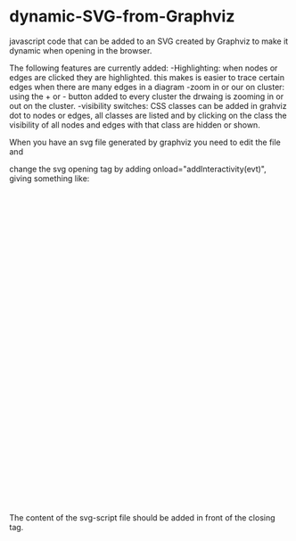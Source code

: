 # dynamic-SVG-from-Graphviz
javascript code that can be added to an SVG created by Graphviz to make it dynamic when opening in the browser.

The following features are currently added:
-Highlighting: when nodes or edges are clicked they are highlighted. this makes is easier to trace certain edges when there are many edges in a diagram
-zoom in or our on cluster: using the + or - button added to every cluster the drwaing is zooming in or out on the cluster.
-visibility switches: CSS classes can be added in grahviz dot to nodes or edges, all classes are listed and by clicking on the class the visibility of all nodes and edges with that class are hidden or shown.

When you have an svg file generated by graphviz you need to edit the file and

change the svg opening tag by adding  onload="addInteractivity(evt)", giving something like:

<svg width="2056pt" height="2297pt" viewBox="0.00 0.00 2056.00 2297.00" xmlns="http://www.w3.org/2000/svg" xmlns:xlink="http://www.w3.org/1999/xlink" onload="addInteractivity(evt)">

The content of the svg-script file should be added in front of the closing </svg> tag.
